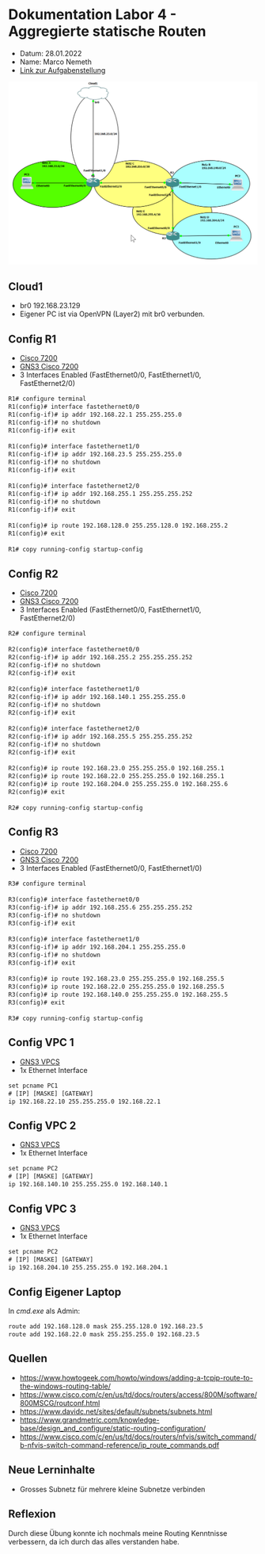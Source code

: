 # Dokumentation Labor 4 - Aggregierte statische Routen

 - Datum: 28.01.2022
 - Name: Marco Nemeth
 - [Link zur Aufgabenstellung](https://gitlab.com/ch-tbz-it/Stud/m129/-/tree/main/07_GNS3%20Labor%20Anforderungen#5-labor-4-gns3-labor-4-aggregierte-statische-routen)

![GNS3 Screenshot meines Labors](../images/Labor4.png)

## Cloud1
 - br0 192.168.23.129
 - Eigener PC ist via OpenVPN (Layer2) mit br0 verbunden. 

## Config R1
 - [Cisco 7200](https://www.cisco.com/c/en/us/support/routers/7200-series-routers/series.html)
 - [GNS3 Cisco 7200](https://www.gns3.com/marketplace/appliances/cisco-7200)
 - 3 Interfaces Enabled (FastEthernet0/0, FastEthernet1/0, FastEthernet2/0)
```
R1# configure terminal
R1(config)# interface fastethernet0/0
R1(config-if)# ip addr 192.168.22.1 255.255.255.0
R1(config-if)# no shutdown
R1(config-if)# exit

R1(config)# interface fastethernet1/0
R1(config-if)# ip addr 192.168.23.5 255.255.255.0
R1(config-if)# no shutdown
R1(config-if)# exit

R1(config)# interface fastethernet2/0
R1(config-if)# ip addr 192.168.255.1 255.255.255.252
R1(config-if)# no shutdown
R1(config-if)# exit

R1(config)# ip route 192.168.128.0 255.255.128.0 192.168.255.2
R1(config)# exit

R1# copy running-config startup-config
```

## Config R2
 - [Cisco 7200](https://www.cisco.com/c/en/us/support/routers/7200-series-routers/series.html)
 - [GNS3 Cisco 7200](https://www.gns3.com/marketplace/appliances/cisco-7200)
 - 3 Interfaces Enabled (FastEthernet0/0, FastEthernet1/0, FastEthernet2/0)
```
R2# configure terminal

R2(config)# interface fastethernet0/0
R2(config-if)# ip addr 192.168.255.2 255.255.255.252
R2(config-if)# no shutdown
R2(config-if)# exit

R2(config)# interface fastethernet1/0
R2(config-if)# ip addr 192.168.140.1 255.255.255.0
R2(config-if)# no shutdown
R2(config-if)# exit

R2(config)# interface fastethernet2/0
R2(config-if)# ip addr 192.168.255.5 255.255.255.252
R2(config-if)# no shutdown
R2(config-if)# exit

R2(config)# ip route 192.168.23.0 255.255.255.0 192.168.255.1
R2(config)# ip route 192.168.22.0 255.255.255.0 192.168.255.1
R2(config)# ip route 192.168.204.0 255.255.255.0 192.168.255.6
R2(config)# exit

R2# copy running-config startup-config
```

## Config R3
 - [Cisco 7200](https://www.cisco.com/c/en/us/support/routers/7200-series-routers/series.html)
 - [GNS3 Cisco 7200](https://www.gns3.com/marketplace/appliances/cisco-7200)
 - 3 Interfaces Enabled (FastEthernet0/0, FastEthernet1/0)
```
R3# configure terminal

R3(config)# interface fastethernet0/0
R3(config-if)# ip addr 192.168.255.6 255.255.255.252
R3(config-if)# no shutdown
R3(config-if)# exit

R3(config)# interface fastethernet1/0
R3(config-if)# ip addr 192.168.204.1 255.255.255.0
R3(config-if)# no shutdown
R3(config-if)# exit

R3(config)# ip route 192.168.23.0 255.255.255.0 192.168.255.5
R3(config)# ip route 192.168.22.0 255.255.255.0 192.168.255.5
R3(config)# ip route 192.168.140.0 255.255.255.0 192.168.255.5
R3(config)# exit

R3# copy running-config startup-config
```

## Config VPC 1
- [GNS3 VPCS](https://docs.gns3.com/docs/emulators/vpcs/)
- 1x Ethernet Interface
```
set pcname PC1
# [IP] [MASKE] [GATEWAY]
ip 192.168.22.10 255.255.255.0 192.168.22.1
```

## Config VPC 2
- [GNS3 VPCS](https://docs.gns3.com/docs/emulators/vpcs/)
- 1x Ethernet Interface
```
set pcname PC2
# [IP] [MASKE] [GATEWAY]
ip 192.168.140.10 255.255.255.0 192.168.140.1
```

## Config VPC 3
- [GNS3 VPCS](https://docs.gns3.com/docs/emulators/vpcs/)
- 1x Ethernet Interface
```
set pcname PC2
# [IP] [MASKE] [GATEWAY]
ip 192.168.204.10 255.255.255.0 192.168.204.1
```

## Config Eigener Laptop
In *cmd.exe* als Admin:
```
route add 192.168.128.0 mask 255.255.128.0 192.168.23.5
route add 192.168.22.0 mask 255.255.255.0 192.168.23.5
```

## Quellen
 - https://www.howtogeek.com/howto/windows/adding-a-tcpip-route-to-the-windows-routing-table/
 - https://www.cisco.com/c/en/us/td/docs/routers/access/800M/software/800MSCG/routconf.html
 - https://www.davidc.net/sites/default/subnets/subnets.html
 - https://www.grandmetric.com/knowledge-base/design_and_configure/static-routing-configuration/
 - https://www.cisco.com/c/en/us/td/docs/routers/nfvis/switch_command/b-nfvis-switch-command-reference/ip_route_commands.pdf

## Neue Lerninhalte
 - Grosses Subnetz für mehrere kleine Subnetze verbinden

## Reflexion
Durch diese Übung konnte ich nochmals meine Routing Kenntnisse verbessern, da ich durch das alles verstanden habe.
